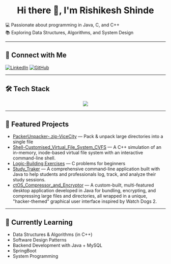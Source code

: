<h1 align="center"><b>Hi there 👋, I'm Rishikesh Shinde</b></h1>  

💻 Passionate about programming in Java, C, and C++  
📚 Exploring Data Structures, Algorithms, and System Design  

---

## 🔗 Connect with Me
[![LinkedIn](https://img.shields.io/badge/LinkedIn-Profile-blue?style=for-the-badge&logo=linkedin)](https://www.linkedin.com/in/rishikesh-shinde-79a7511a6/)
[![GitHub](https://img.shields.io/github/followers/atharvaparchure?label=Follow&style=for-the-badge&logo=github)](https://github.com/Rishikesh103)

---

## 🛠 Tech Stack
<p align="center">
  <img src="https://skillicons.dev/icons?i=c,cpp,java,mysql,git,github,vscode" />
</p>

---

## 🚀 Featured Projects
-  [PackerUnpacker-.zip-ViceCity](https://github.com/Rishikesh103/PackerUnpacker-.zip-ViceCity) — Pack & unpack large directories into a single file  
-  [Shell-Customised_Virtual_File_System_CVFS](https://github.com/Rishikesh103/Shell-Customised_Virtual_File_System_CVFS) — A C++ simulation of an in-memory, inode-based virtual file system with an interactive command-line shell.
-  [Logic-Building Exercises](https://github.com/Rishikesh103/logic_building_assignments) — C problems for beginners  
-  [Study_Traker](https://github.com/Rishikesh103/Study_Traker) —  A comprehensive command-line application built with Java to help students and professionals log, track, and analyze their study sessions.
-  [ctOS_Compressor_and_Encryptor](https://github.com/Rishikesh103/ctOS_Compressor_and_Encryptor) —  A custom-built, multi-featured desktop application developed in Java for bundling, encrypting, and compressing large files and directories, all wrapped in a unique, "hacker-themed" graphical user interface inspired by Watch Dogs 2.




---

## 📖 Currently Learning
- Data Structures & Algorithms (in C++)  
- Software Design Patterns  
- Backend Development with Java + MySQL  
- SpringBoot
- System Programming 
